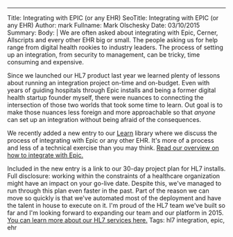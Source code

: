 ---
Title: Integrating with EPIC (or any EHR)
SeoTitle: Integrating with EPIC (or any EHR)
Author: mark
Fullname: Mark Olschesky
Date: 03/10/2015
Summary: 
Body: |
We are often asked about integrating with Epic, Cerner, Allscripts and every other EHR big or small. The people asking us for help range from digital health rookies to industry leaders. The process of setting up an integration, from security to management, can be tricky, time consuming and expensive.

Since we launched our HL7 product last year we learned plenty of lessons about running an integration project on-time and on-budget. Even with years of guiding hospitals through Epic installs and being a former digital health startup founder myself, there were nuances to connecting the intersection of those two worlds that took some time to learn. Out goal is to make those nuances less foreign and more approachable so that _anyone_ can set up an integration without being afraid of the consequences.

We recently added a new entry to our [Learn](https://catalyze.io/learn) library where we discuss the process of integrating with Epic or any other EHR. It's more of a process and less of a technical exercise than you may think. [Read our overview on how to integrate with Epic.](https://catalyze.io/learn/how-to-integrate-with-epic-or-any-ehr)

Included in the new entry is a link to our 30-day project plan for HL7 installs. Full disclosure: working within the constraints of a healthcare organization might have an impact on your go-live date. Despite this, we've managed to run through this plan even faster in the past. Part of the reason we can move so quickly is that we've automated most of the deployment and have the talent in house to execute on it. I'm proud of the HL7 team we've built so far and I'm looking forward to expanding our team and our platform in 2015. [You can learn more about our HL7 services here.](https://catalyze.io/hl7)
Tags: hl7 integration, epic, ehr